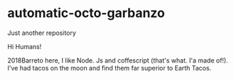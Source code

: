 # automatic-octo-garbanzo
Just another repository


Hi Humans!

2018Barreto here, I like Node. Js and coffescript (that's what. I'a made of!). 
I've had tacos on the moon and find them far superior to Earth Tacos.
